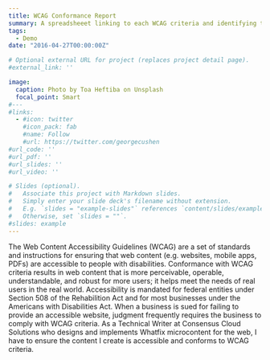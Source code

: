 ```yaml
---
title: WCAG Conformance Report
summary: A spreadsheeet linking to each WCAG criteria and identifying the level of compliance for each type of existing Whatfix content, with notes on specific compliance concerns
tags:
  - Demo
date: "2016-04-27T00:00:00Z"

# Optional external URL for project (replaces project detail page).
#external_link: ''

image:
  caption: Photo by Toa Heftiba on Unsplash
  focal_point: Smart
#---
#links:
  - #icon: twitter
    #icon_pack: fab
    #name: Follow
    #url: https://twitter.com/georgecushen
#url_code: ''
#url_pdf: ''
#url_slides: ''
#url_video: ''

# Slides (optional).
#   Associate this project with Markdown slides.
#   Simply enter your slide deck's filename without extension.
#   E.g. `slides = "example-slides"` references `content/slides/example-slides.md`.
#   Otherwise, set `slides = ""`.
#slides: example
---
```


The Web Content Accessibility Guidelines (WCAG) are a set of standards and instructions for ensuring that web content (e.g. websites, mobile apps, PDFs) are accessible to people with disabilities. Conformance with WCAG criteria results in web content that is more perceivable, operable, understandable, and robust for more users; it helps meet the needs of real users in the real world. Accessibility is mandated for federal entities under Section 508 of the Rehabilition Act and for most businesses under the Americans with Disabilities Act. When a business is sued for failing to provide an accessible website, judgment frequently requires the business to comply with WCAG criteria. As a Technical Writer at Consensus Cloud Solutions who designs and implements Whatfix microcontent for the web, I have to ensure the content I create is accessible and conforms to WCAG criteria. 
